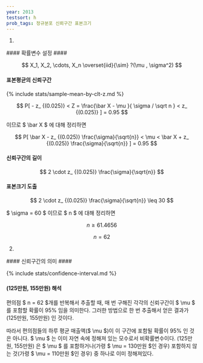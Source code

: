 ```yaml
---
year: 2013
testsort: h
prob_tags: 정규분포 신뢰구간 표본크기
---
```

1)

<div>
#### 확률변수 설정 ####

$$ X_1, X_2, \cdots, X_n \overset{iid}{\sim} ?(\mu , \sigma^2) $$

#### 표본평균의 신뢰구간 ####

{% include stats/sample-mean-by-clt-z.md %}

$$ P[ - z_ {(0.025)} < Z = \frac{\bar X - \mu }{ \sigma / \sqrt n } < z_ {(0.025)} ] = 0.95 $$

이므로 $ \bar X $ 에 대해 정리하면

$$ P[ \bar X - z_ {(0.025)} \frac{\sigma}{\sqrt{n}} < \mu < \bar X + z_ {(0.025)} \frac{\sigma}{\sqrt{n}} ] = 0.95 $$

#### 신뢰구간의 길이 ####

$$ 2 \cdot z_ {(0.025)} \frac{\sigma}{\sqrt{n}} $$

#### 표본크기 도출 ####

$$ 2 \cdot z_ {(0.025)} \frac{\sigma}{\sqrt{n}} \leq 30 $$

$ \sigma = 60 $ 이므로 $ n $ 에 대해 정리하면

$$ n \geq 61.4656 $$

$$ n= 62 $$

</div>

2)

<div>
#### 신뢰구간의 의미 ####

{% include stats/confidence-interval.md %}

#### (125만원, 155만원) 해석 ####
편의점 $ n = 62 $개를 반복해서 추출할 때, 매 번 구해진 각각의 신뢰구간이 $ \mu $ 를 포함할 확률이 95% 임을 의미한다.
그러한 방법으로 한 번 추출해서 얻은 결과가 (125만원, 155만원) 인 것이다.

따라서 편의점들의 하루 평균 매출액($ \mu $)이 이 구간에 포함될 확률이 95% 인 것은 아니다.
$ \mu $ 는 이미 자연 속에 정해져 있는 모수로서 비확률변수이다.
(125만원, 155만원) 은 $ \mu $ 를 포함하거나(가령 $ \mu = 130만원 $인 경우) 포함하지 않는 것(가령 $ \mu = 110만원 $인 경우) 중 하나로 이미 정해져있다.

</div>
